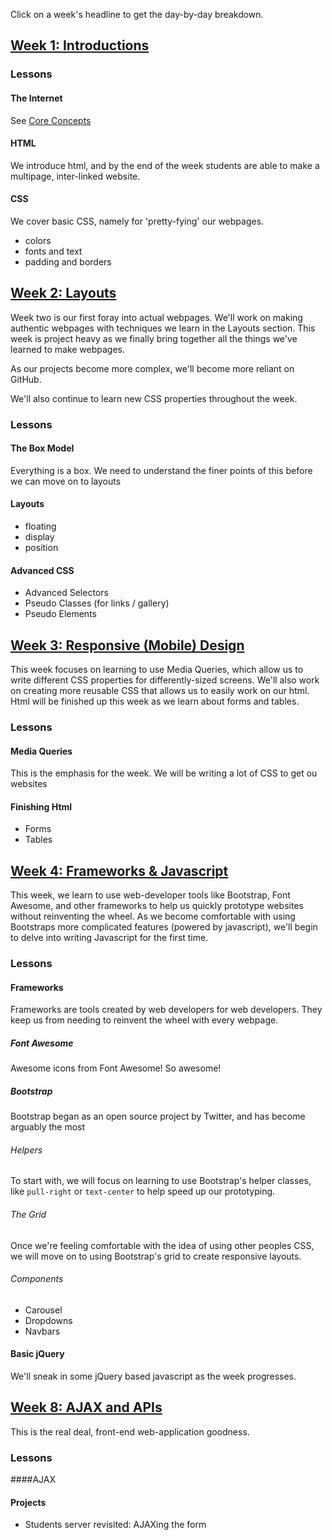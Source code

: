 Click on a week's headline to get the day-by-day breakdown.


[Week 1: Introductions][1]
--------
### Lessons
#### The Internet
See [Core Concepts](Core-Concepts)
#### HTML
We introduce html, and by the end of the week students are able to make a multipage, inter-linked website.
#### CSS
We cover basic CSS, namely for 'pretty-fying' our webpages.
* colors
* fonts and text
* padding and borders

[Week 2: Layouts][2]
--------
Week two is our first foray into actual webpages. We'll work on making authentic webpages with techniques we learn in the Layouts section. This week is project heavy as we finally bring together all the things we've learned to make webpages.

As our projects become more complex, we'll become more reliant on GitHub.

We'll also continue to learn new CSS properties throughout the week.

### Lessons
#### The Box Model
Everything is a box. We need to understand the finer points of this before we can move on to layouts

#### Layouts
* floating
* display
* position

#### Advanced CSS
* Advanced Selectors
* Pseudo Classes (for links / gallery)
* Pseudo Elements

[Week 3: Responsive (Mobile) Design][3]
---------
This week focuses on learning to use Media Queries, which allow us to write different CSS properties for differently-sized screens. 
We'll also work on creating more reusable CSS that allows us to easily work on our html.
Html will be finished up this week as we learn about forms and tables.

### Lessons
#### Media Queries
This is the emphasis for the week. We will be writing a lot of CSS to get ou websites
#### Finishing Html
* Forms
* Tables

[Week 4: Frameworks & Javascript][4]
--------
This week, we learn to use web-developer tools like Bootstrap, Font Awesome, and other frameworks to help us quickly prototype websites without reinventing the wheel.
As we become comfortable with using Bootstraps more complicated features (powered by javascript), we'll begin to delve into writing Javascript for the first time.
### Lessons
#### Frameworks
Frameworks are tools created by web developers for web developers. They keep us from needing to reinvent the wheel with every webpage.
##### Font Awesome
Awesome icons from Font Awesome! So awesome!

##### Bootstrap
Bootstrap began as an open source project by Twitter, and has become arguably the most 

###### Helpers
To start with, we will focus on learning to use Bootstrap's helper classes, like `pull-right` or `text-center` to help speed up our prototyping.

###### The Grid
Once we're feeling comfortable with the idea of using other peoples CSS, we will move on to using Bootstrap's grid to create responsive layouts.

###### Components
* Carousel
* Dropdowns
* Navbars

#### Basic jQuery
We'll sneak in some jQuery based javascript as the week progresses.

[Week 8: AJAX and APIs][8]
--------
This is the real deal, front-end web-application goodness.
### Lessons
####AJAX

#### Projects
* Students server revisited: AJAXing the form


[1]: Agenda-Week-1
[2]: Agenda-Week-2
[3]: Agenda-Week-3
[4]: Agenda-Week-4
[5]: Agenda-Week-5
[6]: Agenda-Week-6
[7]: Agenda-Week-7
[8]: Agenda-Week-8